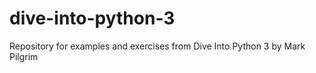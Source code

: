 dive-into-python-3
==================

Repository for examples and exercises from Dive Into Python 3 by Mark Pilgrim
